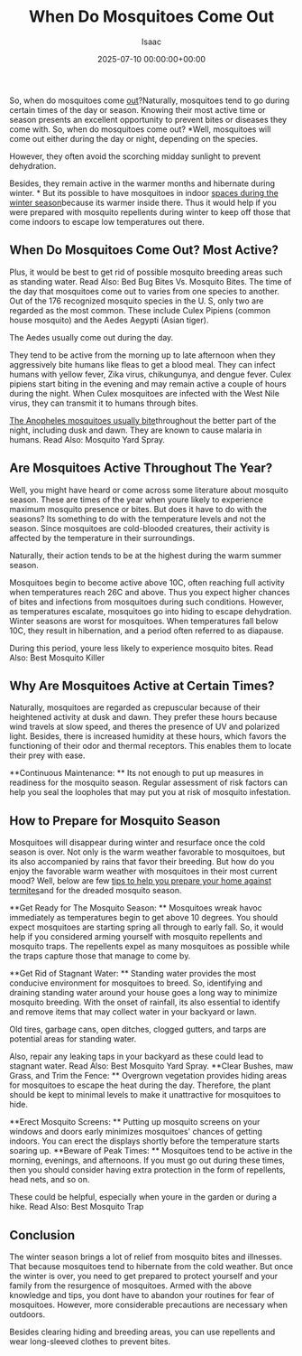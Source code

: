 ﻿---
title: When Do Mosquitoes Come Out
description: So, when do mosquitoes come out? Naturally, mosquitoes tend to go during certain times of the day or season. Knowing their most active time or season presents...
slug: /when-do-mosquitoes-come-out/
date: 2025-07-10 00:00:00+00:00
lastmod: 2025-07-10 00:00:00+03:00
author: Isaac
categories:

- Guide

- Mosquitoes
tags:

- guide

- mosquitoe

- out
layout: post
---

So, when do mosquitoes come [out](https://pestpolicy.com/how-to-grow-knock-out-roses/)?Naturally, mosquitoes tend to go during certain times of the day or season. Knowing their most active time or season presents an excellent opportunity to prevent bites or diseases they come with. So, when do mosquitoes come out? *Well, mosquitoes will come out either during the day or night, depending on the species.

However, they often avoid the scorching midday sunlight to prevent dehydration.

Besides, they remain active in the warmer months and hibernate during winter. * But its possible to have mosquitoes in indoor [spaces during the winter season](http://vectorbio.rutgers.edu/outreach/habitat.php)because its warmer inside there. Thus it would help if you were prepared with mosquito repellents during winter to keep off those that come indoors to escape low temperatures out there.

##  When Do Mosquitoes Come Out? Most Active?

Plus, it would be best to get rid of possible mosquito breeding areas such as standing water. Read Also: Bed Bug Bites Vs. Mosquito Bites. The time of the day that mosquitoes come out to varies from one species to another. Out of the 176 recognized mosquito species in the U. S, only two are regarded as the most common. These include Culex Pipiens (common house mosquito) and the Aedes Aegypti (Asian tiger).

The Aedes usually come out during the day.

They tend to be active from the morning up to late afternoon when they aggressively bite humans like fleas to get a blood meal. They can infect humans with yellow fever, Zika virus, chikungunya, and dengue fever. Culex pipiens start biting in the evening and may remain active a couple of hours during the night. When Culex mosquitoes are infected with the West Nile virus, they can transmit it to humans through bites.

[The Anopheles mosquitoes usually bite](https://pestpolicy.com/spider-bite-vs-mosquito-bite/)throughout the better part of the night, including dusk and dawn. They are known to cause malaria in humans. Read Also: Mosquito Yard Spray.

##  **Are Mosquitoes Active Throughout The Year?**

Well, you might have heard or come across some literature about mosquito season. These are times of the year when youre likely to experience maximum mosquito presence or bites. But does it have to do with the seasons? Its something to do with the temperature levels and not the season. Since mosquitoes are cold-blooded creatures, their activity is affected by the temperature in their surroundings.

Naturally, their action tends to be at the highest during the warm summer season.

Mosquitoes begin to become active above 10C, often reaching full activity when temperatures reach 26C and above. Thus you expect higher chances of bites and infections from mosquitoes during such conditions. However, as temperatures escalate, mosquitoes go into hiding to escape dehydration. Winter seasons are worst for mosquitoes. When temperatures fall below 10C, they result in hibernation, and a period often referred to as diapause.

During this period, youre less likely to experience mosquito bites. Read Also: Best Mosquito Killer

##  **Why Are Mosquitoes Active at Certain Times?**

Naturally, mosquitoes are regarded as crepuscular because of their heightened activity at dusk and dawn. They prefer these hours because wind travels at slow speed, and theres the presence of UV and polarized light. Besides, there is increased humidity at these hours, which favors the functioning of their odor and thermal receptors. This enables them to locate their prey with ease.

**Continuous Maintenance: ** Its not enough to put up measures in readiness for the mosquito season. Regular assessment of risk factors can help you seal the loopholes that may put you at risk of mosquito infestation.

##  **How to Prepare for Mosquito Season**

Mosquitoes will disappear during winter and resurface once the cold season is over. Not only is the warm weather favorable to mosquitoes, but its also accompanied by rains that favor their breeding. But how do you enjoy the favorable warm weather with mosquitoes in their most current mood? Well, below are few [tips to help you prepare your home against termites](https://pestpolicy.com/termite-prevention/)and for the dreaded mosquito season.

**Get Ready for The Mosquito Season: ** Mosquitoes wreak havoc immediately as temperatures begin to get above 10 degrees. You should expect mosquitoes are starting spring all through to early fall. So, it would help if you considered arming yourself with mosquito repellents and mosquito traps. The repellents expel as many mosquitoes as possible while the traps capture those that manage to come by.

**Get Rid of Stagnant Water: ** Standing water provides the most conducive environment for mosquitoes to breed. So, identifying and draining standing water around your house goes a long way to minimize mosquito breeding. With the onset of rainfall, its also essential to identify and remove items that may collect water in your backyard or lawn.

Old tires, garbage cans, open ditches, clogged gutters, and tarps are potential areas for standing water.

Also, repair any leaking taps in your backyard as these could lead to stagnant water. Read Also: Best Mosquito Yard Spray. **Clear Bushes, maw Grass, and Trim the Fence: ** Overgrown vegetation provides hiding areas for mosquitoes to escape the heat during the day. Therefore, the plant should be kept to minimal levels to make it unattractive for mosquitoes to hide.

**Erect Mosquito Screens: ** Putting up mosquito screens on your windows and doors early minimizes mosquitoes' chances of getting indoors. You can erect the displays shortly before the temperature starts soaring up. **Beware of Peak Times: ** Mosquitoes tend to be active in the morning, evenings, and afternoons. If you must go out during these times, then you should consider having extra protection in the form of repellents, head nets, and so on.

These could be helpful, especially when youre in the garden or during a hike. Read Also: Best Mosquito Trap

##  **Conclusion**

The winter season brings a lot of relief from mosquito bites and illnesses. That because mosquitoes tend to hibernate from the cold weather. But once the winter is over, you need to get prepared to protect yourself and your family from the resurgence of mosquitoes. Armed with the above knowledge and tips, you dont have to abandon your routines for fear of mosquitoes. However, more considerable precautions are necessary when outdoors.

Besides clearing hiding and breeding areas, you can use repellents and wear long-sleeved clothes to prevent bites.
